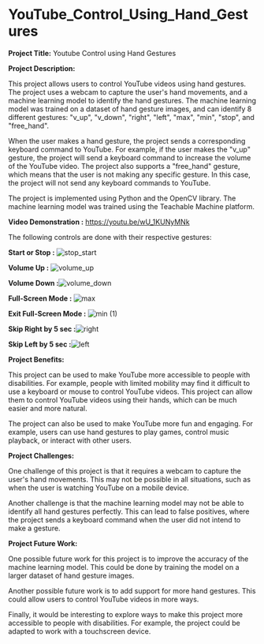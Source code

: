 # YouTube_Control_Using_Hand_Gestures
**Project Title:** Youtube Control using Hand Gestures

**Project Description:**

This project allows users to control YouTube videos using hand gestures. The project uses a webcam to capture the user's hand movements, and a machine learning model to identify the hand gestures. The machine learning model was trained on a dataset of hand gesture images, and can identify 8 different gestures: "v_up", "v_down", "right", "left", "max", "min", "stop", and "free_hand".

When the user makes a hand gesture, the project sends a corresponding keyboard command to YouTube. For example, if the user makes the "v_up" gesture, the project will send a keyboard command to increase the volume of the YouTube video. The project also supports a "free_hand" gesture, which means that the user is not making any specific gesture. In this case, the project will not send any keyboard commands to YouTube.

The project is implemented using Python and the OpenCV library. The machine learning model was trained using the Teachable Machine platform.

**Video Demonstration :**  https://youtu.be/wU_1KUNyMNk

The following controls are done with their respective gestures:

**Start or Stop :** ![stop_start](https://github.com/racker9r/YouTube_Control_Using_Hand_Gestures/assets/111962760/e9d1f603-e893-440e-b533-61c0e11740d9)


**Volume Up :** ![volume_up](https://github.com/racker9r/YouTube_Control_Using_Hand_Gestures/assets/111962760/5feebab4-1c5b-4312-9ebd-09f3675b03c1)


**Volume Down :**![volume_down](https://github.com/racker9r/YouTube_Control_Using_Hand_Gestures/assets/111962760/69ccd68d-3eb3-4d6f-a46d-5cfc3c67b8f5)


**Full-Screen Mode :** ![max](https://github.com/racker9r/YouTube_Control_Using_Hand_Gestures/assets/111962760/bf049ddd-fbd0-4a9d-97f4-e6c16d9d9c74)


**Exit Full-Screen Mode :** ![min (1)](https://github.com/racker9r/YouTube_Control_Using_Hand_Gestures/assets/111962760/5421e188-3de9-4f39-b665-3ec4521ef15c)


**Skip Right by 5 sec :**![right](https://github.com/racker9r/YouTube_Control_Using_Hand_Gestures/assets/111962760/788b6373-8a0b-4b0c-a280-8446f3f5eb8a)


**Skip Left by 5 sec :**![left](https://github.com/racker9r/YouTube_Control_Using_Hand_Gestures/assets/111962760/7239b527-35ca-40eb-b8ed-4d2beecc9ab7)



**Project Benefits:**

This project can be used to make YouTube more accessible to people with disabilities. For example, people with limited mobility may find it difficult to use a keyboard or mouse to control YouTube videos. This project can allow them to control YouTube videos using their hands, which can be much easier and more natural.

The project can also be used to make YouTube more fun and engaging. For example, users can use hand gestures to play games, control music playback, or interact with other users.

**Project Challenges:**

One challenge of this project is that it requires a webcam to capture the user's hand movements. This may not be possible in all situations, such as when the user is watching YouTube on a mobile device.

Another challenge is that the machine learning model may not be able to identify all hand gestures perfectly. This can lead to false positives, where the project sends a keyboard command when the user did not intend to make a gesture.

**Project Future Work:**

One possible future work for this project is to improve the accuracy of the machine learning model. This could be done by training the model on a larger dataset of hand gesture images.

Another possible future work is to add support for more hand gestures. This could allow users to control YouTube videos in more ways.

Finally, it would be interesting to explore ways to make this project more accessible to people with disabilities. For example, the project could be adapted to work with a touchscreen device.
